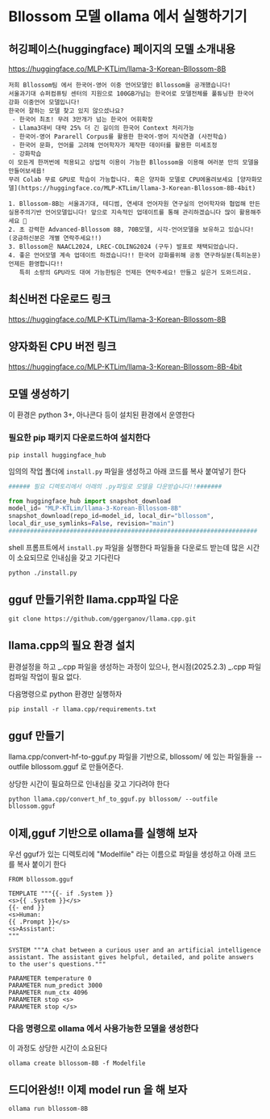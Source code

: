 # Bllossom 모델 ollama 에서 실행하기기

## 허깅페이스(huggingface) 페이지의 모델 소개내용

https://huggingface.co/MLP-KTLim/llama-3-Korean-Bllossom-8B

```text
저희 Bllossom팀 에서 한국어-영어 이중 언어모델인 Bllossom을 공개했습니다!
서울과기대 슈퍼컴퓨팅 센터의 지원으로 100GB가넘는 한국어로 모델전체를 풀튜닝한 한국어 강화 이중언어 모델입니다!
한국어 잘하는 모델 찾고 있지 않으셨나요?
 - 한국어 최초! 무려 3만개가 넘는 한국어 어휘확장
 - Llama3대비 대략 25% 더 긴 길이의 한국어 Context 처리가능
 - 한국어-영어 Pararell Corpus를 활용한 한국어-영어 지식연결 (사전학습)
 - 한국어 문화, 언어를 고려해 언어학자가 제작한 데이터를 활용한 미세조정
 - 강화학습
이 모든게 한꺼번에 적용되고 상업적 이용이 가능한 Bllossom을 이용해 여러분 만의 모델을 만들어보세욥!
무려 Colab 무료 GPU로 학습이 가능합니다. 혹은 양자화 모델로 CPU에올려보세요 [양자화모델](https://huggingface.co/MLP-KTLim/llama-3-Korean-Bllossom-8B-4bit)

1. Bllossom-8B는 서울과기대, 테디썸, 연세대 언어자원 연구실의 언어학자와 협업해 만든 실용주의기반 언어모델입니다! 앞으로 지속적인 업데이트를 통해 관리하겠습니다 많이 활용해주세요 🙂
2. 초 강력한 Advanced-Bllossom 8B, 70B모델, 시각-언어모델을 보유하고 있습니다! (궁금하신분은 개별 연락주세요!!)
3. Bllossom은 NAACL2024, LREC-COLING2024 (구두) 발표로 채택되었습니다.
4. 좋은 언어모델 계속 업데이트 하겠습니다!! 한국어 강화를위해 공동 연구하실분(특히논문) 언제든 환영합니다!!
   특히 소량의 GPU라도 대여 가능한팀은 언제든 연락주세요! 만들고 싶은거 도와드려요.
```

## 최신버전 다운로드 링크

https://huggingface.co/MLP-KTLim/llama-3-Korean-Bllossom-8B

## 양자화된 CPU 버전 링크

https://huggingface.co/MLP-KTLim/llama-3-Korean-Bllossom-8B-4bit

## 모델 생성하기

이 환경은 python 3+, 아나콘다 등이 설치된 환경에서 운영한다

### 필요한 pip 패키지 다운로드하여 설치한다

```shell
pip install huggingface_hub
```

임의의 작업 폴더에 `install.py` 파일을 생성하고 아래 코드를 복사 붙여넣기 한다

```python
###### 필요 디렉토리에서 아래의 .py파일로 모델을 다운받습니다!!#######

from huggingface_hub import snapshot_download
model_id= "MLP-KTLim/llama-3-Korean-Bllossom-8B"
snapshot_download(repo_id=model_id, local_dir="bllossom",
local_dir_use_symlinks=False, revision="main")
#####################################################################
```

shell 프롬프트에서 `install.py` 파일을 실행한다
파일들을 다운로드 받는데 많은 시간이 소요되므로 인내심을 갖고 기다린다

```shell
python ./install.py
```

## gguf 만들기위한 llama.cpp파일 다운

```shell
git clone https://github.com/ggerganov/llama.cpp.git
```

## llama.cpp의 필요 환경 설치

환경설정을 하고 _.cpp 파일을 생성하는 과정이 있으나, 현시점(2025.2.3) _.cpp 파일 컴파일 작업이 필요 없다.

다음명령으로 python 환경만 실행하자

```shell
pip install -r llama.cpp/requirements.txt
```

## gguf 만들기

llama.cpp/convert-hf-to-gguf.py 파일을 기반으로,
bllossom/ 에 있는 파일들을 --outfile bllossom.gguf 로 만들어준다.

상당한 시간이 필요하므로 인내심을 갖고 기다려야 한다

```shell
python llama.cpp/convert_hf_to_gguf.py bllossom/ --outfile bllossom.gguf
```

## 이제,gguf 기반으로 ollama를 실행해 보자

우선 gguf가 있는 디렉토리에 "Modelfile" 라는 이름으로 파일을 생성하고 아래 코드를 복사 붙이기 한다

```text
FROM bllossom.gguf

TEMPLATE """{{- if .System }}
<s>{{ .System }}</s>
{{- end }}
<s>Human:
{{ .Prompt }}</s>
<s>Assistant:
"""

SYSTEM """A chat between a curious user and an artificial intelligence assistant. The assistant gives helpful, detailed, and polite answers to the user's questions."""

PARAMETER temperature 0
PARAMETER num_predict 3000
PARAMETER num_ctx 4096
PARAMETER stop <s>
PARAMETER stop </s>
```

### 다음 명령으로 ollama 에서 사용가능한 모델을 생성한다

이 과정도 상당한 시간이 소요된다

```shell
ollama create bllossom-8B -f Modelfile
```

## 드디어완성!! 이제 model run 을 해 보자

```shell
ollama run bllossom-8B
```
